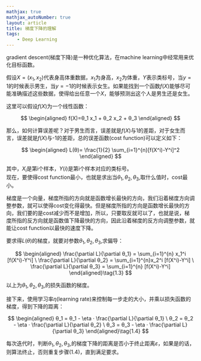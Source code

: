 ```yaml
---
mathjax: true
mathjax_autoNumber: true
layout: article
title: 梯度下降的理解
tags:
    - Deep Learning
---
```

gradient descent(梯度下降)是一种优化算法，在machine learning中经常用来优化目标函数。

假设$X=(x_1,x_2 )$代表身高体重数据，$x_1$为身高，$x_2$为体重，$Y$表示类标号，当$y=1$的时候表示男生，当$y=-1$的时候表示女生。如果能找到一个函数$f(X)$能够尽可能准确描述这些数据，使得给出任意一个$X$，能够预测出这个人是男生还是女生。

这里可以假设$f(X)$为一个线性函数：

$$
\begin{aligned}  
f(X)=θ_1 x_1 + θ_2 x_2 + θ_3  
\end{aligned}  
$$

<!--more-->

那么，如何计算误差呢？对于男生而言，误差就是$f(X)$与1的差距，对于女生而言，误差就是$f(X)$与-1的差距，总的误差函数(cost function)可以定义如下：

$$
\begin{aligned}  
L(θ)= \frac{1}{2} \sum_{i=1}^{n}[f(X^i)-Y^i]^2  
\end{aligned}  
$$

其中，$X_i$是第i个样本，$Y(i)$是第i个样本对应的类标号。  
现在，要使得cost function最小，也就是求出当$θ_1,θ_2,θ_3,$取什么值时，cost最小。

梯度是一个向量，梯度所指的方向就是函数增长最快的方向，我们沿着梯度方向调整参数，就可以使得cost变化得最快。但是梯度所指的方向是函数增长最快的方向，我们要的是cost减少而不是增加，所以，只要取反就可以了，也就是说，梯度所指的反方向就是函数值下降最快的方向，因此沿着梯度的反方向调整参数，就能让cost function以最快的速度下降。

要求得$L(θ)$的梯度，就要对参数$θ_1,θ_2,θ_3,$求偏导：

$$
\begin{aligned}  
\frac{\partial L}{\partial θ_1} = \sum_{i=1}^{n} x_1^i [f(X^i)-Y^i] \  
\frac{\partial L}{\partial θ_2} = \sum_{i=1}^{n}x_2^i [f(X^i)-Y^i] \  
\frac{\partial L}{\partial θ_3} = \sum_{i=1}^{n} [f(X^i)-Y^i]  
\end{aligned}\tag{1.3}
$$

以上为$θ_1,θ_2,θ_3,$的损失函数的梯度。

接下来，使用学习率$\eta$(learning rate)来控制每一步走的大小，并乘以损失函数的梯度，得到下降的距离：

$$
\begin{aligned}  
θ_1 = θ_1 - \eta · \frac{\partial L}{\partial θ_1} \  
θ_2 = θ_2 - \eta · \frac{\partial L}{\partial θ_2} \  
θ_3 = θ_3 - \eta · \frac{\partial L}{\partial θ_3}  
\end{aligned}\tag{1.4}  
$$

每次迭代时，判断$θ_1,θ_2,θ_3,$的梯度下降的距离是否小于终止距离$\varepsilon$，如果是的话，则算法终止，否则重复步骤(1.4)，直到满足要求。